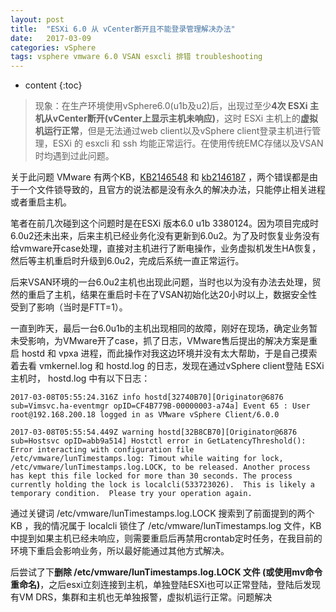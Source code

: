 ```yaml
---
layout: post
title:  "ESXi 6.0 从 vCenter断开且不能登录管理解决办法"
date:   2017-03-09
categories: vSphere
tags: vsphere vmware 6.0 VSAN esxcli 排错 troubleshooting
---
```


* content
{:toc}

>现象：在生产环境使用vSphere6.0(u1b及u2)后，出现过至少**4次 ESXi 主机从vCenter断开(vCenter上显示主机未响应)**，这时 ESXi 主机上的**虚拟机运行正常**，但是无法通过web client以及vSphere client登录主机进行管理，ESXi 的 esxcli 和 ssh 均能正常运行。在使用传统EMC存储以及VSAN时均遇到过此问题。



关于此问题 VMware 有两个KB，[KB2146548](https://kb.vmware.com/selfservice/microsites/search.do?language=en_US&cmd=displayKC&externalId=2146548) 和 [kb2146187](http://kb.vmware.com/kb/2146187) ，两个错误都是由于一个文件锁导致的，且官方的说法都是没有永久的解决办法，只能停止相关进程或者重启主机。

笔者在前几次碰到这个问题时是在ESXi 版本6.0 u1b 3380124。因为项目完成时6.0u2还未出来，后来主机已经业务化没有更新到6.0u2。为了及时恢复业务没有给vmware开case处理，直接对主机进行了断电操作，业务虚拟机发生HA恢复，然后等主机重启时升级到6.0u2，完成后系统一直正常运行。

后来VSAN环境的一台6.0u2主机也出现此问题，当时也以为没有办法去处理，贸然的重启了主机，结果在重启时卡在了VSAN初始化达20小时以上，数据安全性受到了影响（当时是FTT=1）。

一直到昨天，最后一台6.0u1b的主机出现相同的故障，刚好在现场，确定业务暂未受影响，为VMware开了case，抓了日志，VMware售后提出的解决方案是重启 hostd 和 vpxa 进程，而此操作对我这边环境并没有太大帮助，于是自己摸索着去看 vmkernel.log 和 hostd.log 的日志，发现在通过vSphere client登陆 ESXi 主机时， hostd.log 中有以下日志：

	2017-03-08T05:55:24.316Z info hostd[32740B70][Originator@6876 sub=Vimsvc.ha-eventmgr opID=CF4B779B-00000003-a74a] Event 65 : User root@192.168.200.18 logged in as VMware vSphere Client/6.0.0

	2017-03-08T05:55:54.449Z warning hostd[32B8CB70][Originator@6876 sub=Hostsvc opID=abb9a514] Hostctl error in GetLatencyThreshold(): Error interacting with configuration file /etc/vmware/lunTimestamps.log: Timout while waiting for lock, /etc/vmware/lunTimestamps.log.LOCK, to be released. Another process has kept this file locked for more than 30 seconds. The process currently holding the lock is localcli(533723026).  This is likely a temporary condition.  Please try your operation again.

通过关键词 /etc/vmware/lunTimestamps.log.LOCK 搜索到了前面提到的两个 KB ，我的情况属于 localcli 锁住了 /etc/vmware/lunTimestamps.log 文件，KB 中提到如果主机已经未响应，则需要重启后再禁用crontab定时任务，在我目前的环境下重启会影响业务，所以最好能通过其他方式解决。

后尝试了下**删除 /etc/vmware/lunTimestamps.log.LOCK 文件 (或使用mv命令重命名)**，之后esxi立刻连接到主机，单独登陆ESXi也可以正常登陆，登陆后发现有VM DRS，集群和主机也无单独报警，虚拟机运行正常。问题解决








